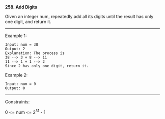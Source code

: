**258. Add Digits**

Given an integer num, repeatedly add all its digits until the result has only one digit, and return it.

*** 

Example 1:
```
Input: num = 38
Output: 2
Explanation: The process is
38 --> 3 + 8 --> 11
11 --> 1 + 1 --> 2 
Since 2 has only one digit, return it.
```
Example 2:
```
Input: num = 0
Output: 0
```
***
Constraints:

0 <= num <= 2<sup>31</sup> - 1